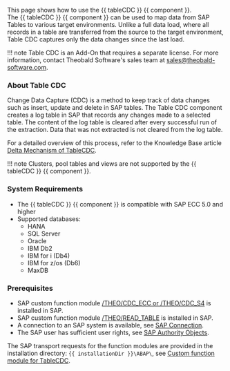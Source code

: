 This page shows how to use the {{ tableCDC }} {{ component }}.<br>
The {{ tableCDC }} {{ component }} can be used to map data from SAP Tables to various target environments.
Unlike a full data load, where all records in a table are transferred from the source to the target environment, Table CDC captures only the data changes since the last load. 

!!! note
	Table CDC is an Add-On that requires a separate license. 
	For more information, contact Theobald Software's sales team at [sales@theobald-software.com](mailto:sales@theobald-software.com).

### About Table CDC

Change Data Capture (CDC) is a method to keep track of data changes such as insert, update and delete in SAP tables.
The Table CDC component creates a log table in SAP that records any changes made to a selected table. 
The content of the log table is cleared after every successful run of the extraction. Data that was not extracted is not cleared from the log table.

For a detailed overview of this process, refer to the Knowledge Base article [Delta Mechanism of TableCDC](../../knowledge-base/table-cdc-mechanism.md).

!!! note
	Clusters, pool tables and views are not supported by the {{ tableCDC }} {{ component }}. 

### System Requirements
 
- The {{ tableCDC }} {{ component }} is compatible with SAP ECC 5.0 and higher
- Supported databases:
	- HANA
	- SQL Server
	- Oracle
	- IBM Db2
	- IBM for i (Db4)
	- IBM for z/os (Db6)
	- MaxDB
	
### Prerequisites

- SAP custom function module [/THEO/CDC_ECC or /THEO/CDC_S4](../setup-in-sap/custom-function-module-for-tablecdc.md) is installed in SAP.
- SAP custom function module [/THEO/READ_TABLE](../setup-in-sap/custom-function-module-for-table-extraction.md) is installed in SAP.
- A connection to an SAP system is available, see [SAP Connection](../sap-connection/index.md).
- The SAP user has sufficient user rights, see [SAP Authority Objects](../setup-in-sap/sap-authority-objects.md/#table-cdc).

The SAP transport requests for the function modules are provided in the installation directory: `{{ installationDir }}\ABAP\`, see [Custom function module for TableCDC](../setup-in-sap/custom-function-module-for-tablecdc.md).
